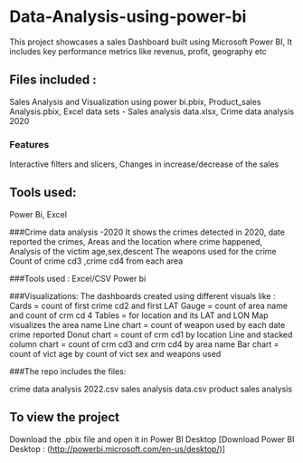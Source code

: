 # Data-Analysis-using-power-bi 
This project showcases a sales Dashboard built using Microsoft Power BI,
It includes key performance metrics like revenus, profit, geography etc 

## Files included :
Sales Analysis and Visualization using power bi.pbix,
Product_sales Analysis.pbix,
Excel data sets - Sales analysis data.xlsx,
Crime data analysis 2020



### Features
Interactive filters and slicers,
Changes in increase/decrease of the sales


## Tools used:
Power Bi,
Excel 

###Crime data analysis -2020 
It shows the crimes detected in 2020, date reported the crimes, 
Areas and the location where crime happened,
Analysis of the victim age,sex,descent
The weapons used for the crime
Count of crime cd3 ,crime cd4 from each area

###Tools used :
Excel/CSV
Power bi

###Visualizations:
The dashboards created using different visuals like :
Cards = count of first crime cd2 and first LAT
Gauge = count of area name and count of crm cd 4
Tables = for location and its LAT and LON
Map visualizes the area name
Line chart = count of weapon used by each date crime reported
Donut chart = count of crm cd1 by location
Line and stacked column chart = count of crm cd3 and crm cd4 by area name
Bar chart = count of vict age by count of vict sex and weapons used


###The repo includes the files:

crime data analysis 2022.csv
sales analysis data.csv
product sales analysis


## To view the project
Download the .pbix file and open it in Power BI Desktop
[Download Power BI Desktop : (http://powerbi.microsoft.com/en-us/desktop/)]
